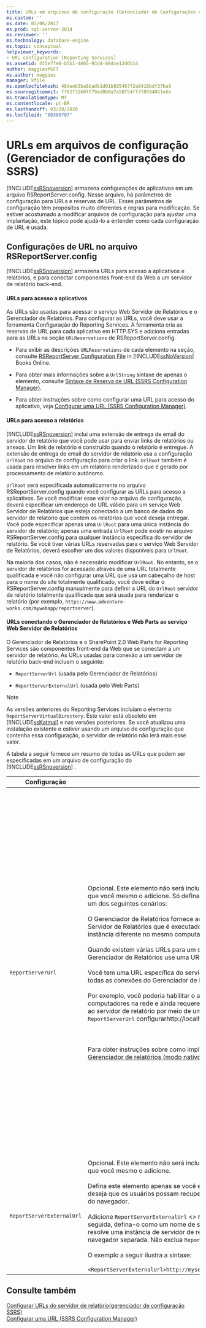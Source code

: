 ```yaml
---
title: URLs em arquivos de configuração (Gerenciador de Configurações do SSRS) | Microsoft Docs
ms.custom: ''
ms.date: 03/06/2017
ms.prod: sql-server-2014
ms.reviewer: ''
ms.technology: database-engine
ms.topic: conceptual
helpviewer_keywords:
- URL configuration [Reporting Services]
ms.assetid: 4f5e7fe0-b5b1-4665-93d4-80dce12d6b14
author: maggiesMSFT
ms.author: maggies
manager: kfile
ms.openlocfilehash: 48deeb3ba6badb1d01b895467f2a8418bdf37ba9
ms.sourcegitcommit: ff82f3260ff79ed860a7a58f54ff7f0594851e6b
ms.translationtype: MT
ms.contentlocale: pt-BR
ms.lasthandoff: 03/28/2020
ms.locfileid: "80380707"
---
```

# <a name="urls-in-configuration-files--ssrs-configuration-manager"></a>URLs em arquivos de configuração (Gerenciador de configurações do SSRS)
  [!INCLUDE[ssRSnoversion](../../includes/ssrsnoversion-md.md)] armazena configurações de aplicativos em um arquivo RSReportServer.config. Nesse arquivo, há parâmetros de configuração para URLs e reservas de URL. Esses parâmetros de configuração têm propósitos muito diferentes e regras para modificação. Se estiver acostumado a modificar arquivos de configuração para ajustar uma implantação, este tópico pode ajudá-lo a entender como cada configuração de URL é usada.  
  
## <a name="url-settings-in-rsreportserverconfig-file"></a>Configurações de URL no arquivo RSReportServer.config  
 [!INCLUDE[ssRSnoversion](../../includes/ssrsnoversion-md.md)] armazena URLs para acesso a aplicativos e relatórios, e para conectar componentes front-end da Web a um servidor de relatório back-end.  
  
#### <a name="urls-for-application-access"></a>URLs para acesso a aplicativos  
 As URLs são usadas para acessar o serviço Web Servidor de Relatórios e o Gerenciador de Relatórios. Para configurar as URLs, você deve usar a ferramenta Configuração do Reporting Services. A ferramenta cria as reservas de URL para cada aplicativo em HTTP.SYS e adiciona entradas para as URLs na seção `URLReservations` de RSReportServer.config.  
  
-   Para exibir as descrições `URLReservations` de cada elemento na seção, consulte [RSReportServer Configuration File](../report-server/rsreportserver-config-configuration-file.md) in [!INCLUDE[ssNoVersion](../../includes/ssnoversion-md.md)] Books Online.  
  
-   Para obter mais informações sobre a `UrlString` sintaxe de apenas o elemento, consulte [Sintaxe de Reserva de URL &#40;SSRS Configuration Manager&#41;](url-reservation-syntax-ssrs-configuration-manager.md).  
  
-   Para obter instruções sobre como configurar uma URL para acesso do aplicativo, veja [Configurar uma URL &#40;SSRS Configuration Manager&#41;](configure-a-url-ssrs-configuration-manager.md).  
  
#### <a name="urls-for-report-access"></a>URLs para acesso a relatórios  
 [!INCLUDE[ssRSnoversion](../../includes/ssrsnoversion-md.md)] inclui uma extensão de entrega de email do servidor de relatório que você pode usar para enviar links de relatórios ou anexos. Um link de relatório é construído quando o relatório é entregue. A extensão de entrega de email do servidor de relatório usa a configuração `UrlRoot` no arquivo de configuração para criar o link. `UrlRoot` também é usada para resolver links em um relatório renderizado que é gerado por processamento de relatório autônomo.  
  
 `UrlRoot` será especificada automaticamente no arquivo RSReportServer.config quando você configurar as URLs para acesso a aplicativos. Se você modificar esse valor no arquivo de configuração, deverá especificar um endereço de URL válido para um serviço Web Servidor de Relatórios que esteja conectado a um banco de dados do servidor de relatório que contém os relatórios que você deseja entregar. Você pode especificar apenas uma `UrlRoot` para uma única instância do servidor de relatório; apenas uma entrada `UrlRoot` pode existir no arquivo RSReportServer.config para qualquer instância específica do servidor de relatório. Se você tiver várias URLs reservadas para o serviço Web Servidor de Relatórios, deverá escolher um dos valores disponíveis para `UrlRoot`.  
  
 Na maioria dos casos, não é necessário modificar `UrlRoot`. No entanto, se o servidor de relatórios for acessado através de uma URL totalmente qualificada e você não configurar uma URL que usa um cabeçalho de host para o nome do site totalmente qualificado, você deve editar o RSReportServer.config manualmente para definir a URL do `UrlRoot` servidor de relatório totalmente qualificada que será usada para renderizar o relatório (por exemplo, `https://www.adventure-works.com/mywebapp/reportserver`).  
  
#### <a name="urls-connecting-report-manager-and-web-parts-to-the-report-server-web-service"></a>URLs conectando o Gerenciador de Relatórios e Web Parts ao serviço Web Servidor de Relatórios  
 O Gerenciador de Relatórios e o SharePoint 2.0 Web Parts for Reporting Services são componentes front-end da Web que se conectam a um servidor de relatório. As URLs usadas para conexão a um servidor de relatório back-end incluem o seguinte:  
  
-   `ReportServerUrl` (usada pelo Gerenciador de Relatórios)  
  
-   `ReportServerExternalUrl` (usada pelo Web Parts)  
  
> [!NOTE]  
>  As versões anteriores do Reporting Services incluíam o elemento `ReportServerVirtualDirectory`. Este valor está obsoleto em [!INCLUDE[ssKatmai](../../includes/sskatmai-md.md)] e nas versões posteriores. Se você atualizou uma instalação existente e estiver usando um arquivo de configuração que contenha essa configuração, o servidor de relatório não lerá mais esse valor.  
  
 A tabela a seguir fornece um resumo de todas as URLs que podem ser especificadas em um arquivo de configuração do [!INCLUDE[ssRSnoversion](../../includes/ssrsnoversion-md.md)] .  
  
|Configuração|Uso|Descrição|  
|-------------|-----------|-----------------|  
|`ReportServerUrl`|Opcional. Este elemento não será incluído no arquivo RSReportServer.config a menos que você mesmo o adicione. Só defina este elemento se você estiver configurando um dos seguintes cenários:<br /><br /> O Gerenciador de Relatórios fornece acesso front-end da Web a um serviço Web Servidor de Relatórios que é executado em um computador diferente ou em uma instância diferente no mesmo computador.<br /><br /> Quando existem várias URLs para um servidor de relatório e você deseja que o Gerenciador de Relatórios use uma URL específica.<br /><br /> Você tem uma URL específica do servidor de relatório pela qual você deseja que todas as conexões do Gerenciador de Relatórios use.<br /><br /> Por exemplo, você poderia habilitar o acesso do Gerenciador de Relatórios a todos os computadores na rede e ainda requerer que o Gerenciador de Relatórios conecte-se ao servidor de relatório por meio de uma conexão local. Neste caso, você pode `ReportServerUrl` configurarhttp://localhost/reportserverpara " ".<br /><br /> <br /><br /> Para obter instruções sobre como implementar esses cenários, consulte [Configurar o Gerenciador de relatórios &#40;modo nativo&#41;](../report-server/configure-web-portal.md) em [!INCLUDE[ssNoVersion](../../includes/ssnoversion-md.md)] Livros Online.|Esse valor especifica uma URL para o serviço Web Servidor de Relatórios. Esse valor é lido pelo aplicativo Gerenciador de Relatórios durante a inicialização. Se esse valor for definido, o Gerenciador de Relatórios será conectado ao servidor de relatório que está especificado na URL.<br /><br /> Por padrão, o Gerenciador de Relatórios fornece acesso front-end da Web ao serviço Web Servidor de Relatórios que é executado na mesma instância do servidor de relatório que o Gerenciador de Relatórios. Entretanto, para usar o Gerenciador de Relatórios com um serviço Web Servidor de Relatórios que faz parte de outra instância ou é executado em uma instância em um computador diferente, é possível configurar essa URL de maneira a instruir o Gerenciador de Relatórios a conectar-se ao serviço Web Servidor de Relatórios externo.<br /><br /> Se um certificado SSL (Secure Sockets Layer) estiver instalado no servidor de relatório ao qual você está se conectando, o valor de `ReportServerUrl` deverá ser o nome do servidor que está registrado para esse certificado. Se você obtiver o erro "A conexão subjacente foi fechada: Não foi possível estabelecer uma relação de confiança para o canal de segurança SSL/TLS", defina `ReportServerUrl` como o nome de domínio totalmente qualificado do servidor para o qual o certificado SSL foi emitido. Por exemplo, se o certificado estiver registrado em **https:\//adventure-works.com.onlinesales,** o URL do servidor de relatórios seria **https:\//adventure-works.com.onlinesales/reportserver**.|  
|`ReportServerExternalUrl`|Opcional. Este elemento não será incluído no arquivo RSReportServer.config a menos que você mesmo o adicione.<br /><br /> Defina este elemento apenas se você estiver usando o SharePoint 2.0 Web Parts e deseja que os usuários possam recuperar um relatório e abri-lo em uma nova janela do navegador.<br /><br /> Adicione `ReportServerExternalUrl` <> `ReportServerUrl` abaixo do elemento> <e, em seguida, defina-o como um nome de servidor de relatório totalmente qualificado que resolve uma instância de servidor de relatório quando acessado em uma janela de navegador separada. Não exclua `ReportServerUrl` <>.<br /><br /> O exemplo a seguir ilustra a sintaxe:<br /><br /> `<ReportServerExternalUrl>http://myserver/reportserver</ReportServerExternalUrl>`|Este valor é usado pelo SharePoint 2.0 Web Parts.<br /><br /> Em versões anteriores, era recomendado configurar esse valor para implantar o Construtor de Relatórios em um servidor de relatório na Internet. Esse é um cenário de implantação não testado. Se você usava essa configuração para oferecer suporte de acesso à Internet ao Construtor de Relatórios, deverá considerar uma estratégia alternativa.|  
  
## <a name="see-also"></a>Consulte também  
 [Configurar URLs do servidor de relatório&#40;gerenciador de configuração SSRS&#41;](configure-report-server-urls-ssrs-configuration-manager.md)   
 [Configurar uma URL &#40;SSRS Configuration Manager&#41;](configure-a-url-ssrs-configuration-manager.md)  
  
  
